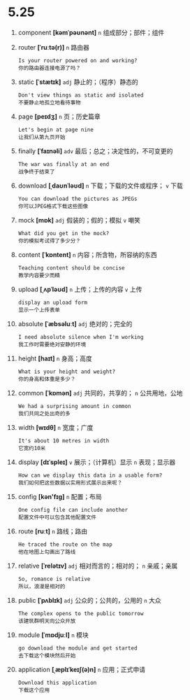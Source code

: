 # 5.25

1. component **[kəmˈpəʊnənt]** `n` 组成部分；部件；组件

2. router **[ˈruːtə(r)]** `n` 路由器

   ```
   Is your router powered on and working?
   你的路由器连接电源了吗？
   ```

3. static **[ˈstætɪk]** `adj` 静止的；（程序）静态的

   ```
   Don't view things as static and isolated
   不要静止地孤立地看待事物
   ```

4. page **[peɪdʒ]** `n` 页；历史篇章

   ```
   Let's begin at page nine
   让我们从第九页开始
   ```

5. finally **[ˈfaɪnəli]** `adv` 最后；总之；决定性的，不可变更的

   ```
   The war was finally at an end
   战争终于结束了
   ```

6. download **[ˌdaʊnˈləʊd]** `n` 下载；下载的文件或程序； `v` 下载

   ```
   You can download the pictures as JPEGs
   你可以JPEG格式下载这些图像
   ```

7. mock **[mɒk]** `adj` 假装的；假的；模拟 `v` 嘲笑

   ```
   What did you get in the mock?
   你的模拟考试得了多少分？
   ```

8. content **[ˈkɒntent]** `n` 内容；所含物，所容纳的东西

   ```
   Teaching content should be concise
   教学内容要少而精
   ```

9. upload **[ˌʌpˈləʊd]** `n` 上传；上传的内容 `v` 上传

   ```
   display an upload form
   显示一个上传表单
   ```

10. absolute **[ˈæbsəluːt]** `adj` 绝对的；完全的

    ```
    I need absolute silence when I'm working
    我工作时需要绝对安静的环境
    ```

11. height **[haɪt]** `n` 身高；高度

    ```
    What is your height and weight?
    你的身高和体重是多少？
    ```

12. common **[ˈkɒmən]** `adj` 共同的，共享的； `n` 公共用地，公地

    ```
    We had a surprising amount in common
    我们共同之处出奇的多
    ```

13. width **[wɪdθ]** `n` 宽度；广度

    ```
    It's about 10 metres in width
    它宽约10米
    ```

14. display **[dɪˈspleɪ]** `v` 展示；（计算机）显示 `n` 表现；显示器

    ```
    How can we display this data in a usable form?
    我们如何把这些数据以实用形式展示出来呢？
    ```

15. config **[kən'fɪɡ]** `n` 配置；布局

    ```
    One config file can include another
    配置文件中可以包含其他配置文件
    ```

16. route **[ruːt]** `n` 路线；路由

    ```
    He traced the route on the map
    他在地图上勾画出了路线
    ```

17. relative **[ˈrelətɪv]** `adj` 相对而言的；相对的； `n` 亲戚；亲属

    ```
    So, romance is relative
    所以，浪漫是相对的
    ```

18. public **[ˈpʌblɪk]** `adj` 公众的；公共的，公用的 `n` 大众

    ```
    The complex opens to the public tomorrow
    该建筑群明天向公众开放
    ```

19. module **[ˈmɒdjuːl]** `n` 模块

    ```
    go download the module and get started
    去下载这个模块然后开始
    ```

20. application **[ˌæplɪˈkeɪʃ(ə)n]** `n` 应用；正式申请
    ```
    Download this application
    下载这个应用
    ```

